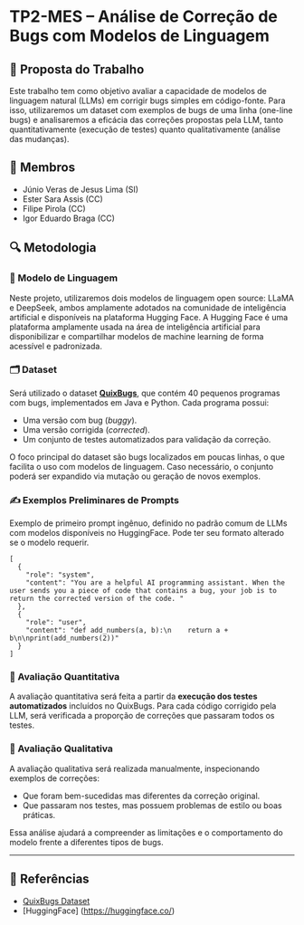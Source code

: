 # TP2-MES – Análise de Correção de Bugs com Modelos de Linguagem

## 🧠 Proposta do Trabalho

Este trabalho tem como objetivo avaliar a capacidade de modelos de linguagem natural (LLMs) em corrigir bugs simples em código-fonte. Para isso, utilizaremos um dataset com exemplos de bugs de uma linha (one-line bugs) e analisaremos a eficácia das correções propostas pela LLM, tanto quantitativamente (execução de testes) quanto qualitativamente (análise das mudanças).

## 👥 Membros

- Júnio Veras de Jesus Lima (SI)
- Ester Sara Assis (CC)
- Filipe Pirola (CC)
- Igor Eduardo Braga (CC)

## 🔍 Metodologia

### 🤖 Modelo de Linguagem

Neste projeto, utilizaremos dois modelos de linguagem open source: LLaMA e DeepSeek, ambos amplamente adotados na comunidade de inteligência artificial e disponíveis na plataforma Hugging Face. A Hugging Face é uma plataforma amplamente usada na área de inteligência artificial para disponibilizar e compartilhar modelos de machine learning de forma acessível e padronizada.

### 🗂️ Dataset

Será utilizado o dataset [**QuixBugs**](https://github.com/jkoppel/QuixBugs), que contém 40 pequenos programas com bugs, implementados em Java e Python. Cada programa possui:

- Uma versão com bug (*buggy*).
- Uma versão corrigida (*corrected*).
- Um conjunto de testes automatizados para validação da correção.

O foco principal do dataset são bugs localizados em poucas linhas, o que facilita o uso com modelos de linguagem. Caso necessário, o conjunto poderá ser expandido via mutação ou geração de novos exemplos. 

### ✍️ Exemplos Preliminares de Prompts

Exemplo de primeiro prompt ingênuo, definido no padrão comum de LLMs com modelos disponíveis no HuggingFace. Pode ter seu formato alterado se o modelo requerir. 

````
[
  {
    "role": "system",
    "content": "You are a helpful AI programming assistant. When the user sends you a piece of code that contains a bug, your job is to return the corrected version of the code. "
  },
  {
    "role": "user",
    "content": "def add_numbers(a, b):\n    return a + b\n\nprint(add_numbers(2))"
  }
]
````

### 📏 Avaliação Quantitativa

A avaliação quantitativa será feita a partir da **execução dos testes automatizados** incluídos no QuixBugs. Para cada código corrigido pela LLM, será verificada a proporção de correções que passaram todos os testes.

### 🧪 Avaliação Qualitativa

A avaliação qualitativa será realizada manualmente, inspecionando exemplos de correções:
- Que foram bem-sucedidas mas diferentes da correção original.
- Que passaram nos testes, mas possuem problemas de estilo ou boas práticas.

Essa análise ajudará a compreender as limitações e o comportamento do modelo frente a diferentes tipos de bugs.

---

## 📎 Referências

- [QuixBugs Dataset](https://github.com/jkoppel/QuixBugs)
- [HuggingFace] (https://huggingface.co/)
